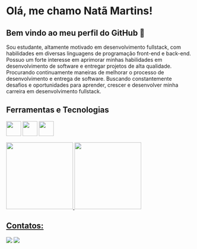 # Olá, me chamo Natã Martins! 
## Bem vindo ao meu perfil do GitHub 👋

Sou estudante, altamente motivado em desenvolvimento fullstack, com habilidades em diversas linguagens de programação front-end e back-end. Possuo um forte interesse em aprimorar minhas habilidades em desenvolvimento de software e entregar projetos de alta qualidade. Procurando continuamente maneiras de melhorar o processo de desenvolvimento e entrega de software. Buscando constantemente desafios e oportunidades para aprender, crescer e desenvolver minha carreira em desenvolvimento fullstack.

## Ferramentas e Tecnologias
<img src="https://cdn.jsdelivr.net/gh/devicons/devicon@latest/icons/html5/html5-original.svg" width="40" height="40" /> <img src="https://cdn.jsdelivr.net/gh/devicons/devicon@latest/icons/css3/css3-original.svg" width="40" height="40" /> <img src="https://cdn.jsdelivr.net/gh/devicons/devicon@latest/icons/javascript/javascript-original.svg" width="40" height="40" />

<div>
<a href="https://github.com/NathanMarts">
  <img loading="lazy" height="180em" src="https://github-readme-stats.vercel.app/api/top-langs/?username=NathanMarts&layout=compact&langs_count=7&theme=dracula"/>
  <img loading="lazy" height="180em" src="https://github-readme-stats.vercel.app/api?username=NathanMarts&show_icons=true&theme=dracula&include_all_commits=true&count_private=true"/>
</div>

## Contatos:

<div>
  <a href = "mailto:contato@natanlop93"><img loading="lazy" src="https://img.shields.io/badge/Gmail-D14836?style=for-the-badge&logo=gmail&logoColor=white" target="_blank"></a>
  <a href="https://www.linkedin.com/in/nata-lopes" target="_blank"><img loading="lazy" src="https://img.shields.io/badge/-LinkedIn-%230077B5?style=for-the-badge&logo=linkedin&logoColor=white" target="_blank"></a>   
</div>
